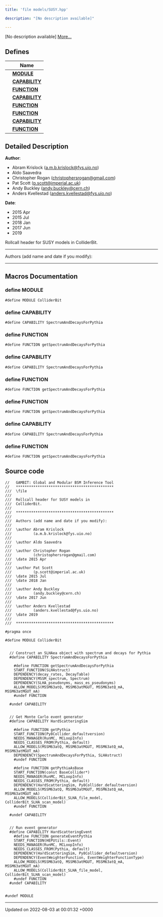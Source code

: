 ```yaml
---
title: 'file models/SUSY.hpp'

description: "[No description available]"

---
```







[No description available] [More...](#detailed-description)

## Defines

|                | Name           |
| -------------- | -------------- |
|  | **[MODULE](/documentation/code/main/files/susy_8hpp/#define-module)**  |
|  | **[CAPABILITY](/documentation/code/main/files/susy_8hpp/#define-capability)**  |
|  | **[FUNCTION](/documentation/code/main/files/susy_8hpp/#define-function)**  |
|  | **[CAPABILITY](/documentation/code/main/files/susy_8hpp/#define-capability)**  |
|  | **[FUNCTION](/documentation/code/main/files/susy_8hpp/#define-function)**  |
|  | **[FUNCTION](/documentation/code/main/files/susy_8hpp/#define-function)**  |
|  | **[CAPABILITY](/documentation/code/main/files/susy_8hpp/#define-capability)**  |
|  | **[FUNCTION](/documentation/code/main/files/susy_8hpp/#define-function)**  |

## Detailed Description


**Author**: 

  * Abram Krislock ([a.m.b.krislock@fys.uio.no](mailto:a.m.b.krislock@fys.uio.no))
  * Aldo Saavedra
  * Christopher Rogan ([christophersrogan@gmail.com](mailto:christophersrogan@gmail.com)) 
  * Pat Scott ([p.scott@imperial.ac.uk](mailto:p.scott@imperial.ac.uk)) 
  * Andy Buckley ([andy.buckley@cern.ch](mailto:andy.buckley@cern.ch)) 
  * Anders Kvellestad ([anders.kvellestad@fys.uio.no](mailto:anders.kvellestad@fys.uio.no)) 


**Date**: 

  * 2015 Apr
  * 2015 Jul 
  * 2018 Jan
  * 2017 Jun
  * 2019


Rollcall header for SUSY models in ColliderBit.



------------------

Authors (add name and date if you modify):



------------------




## Macros Documentation

### define MODULE

```
#define MODULE ColliderBit
```


### define CAPABILITY

```
#define CAPABILITY SpectrumAndDecaysForPythia
```


### define FUNCTION

```
#define FUNCTION getSpectrumAndDecaysForPythia
```


### define CAPABILITY

```
#define CAPABILITY SpectrumAndDecaysForPythia
```


### define FUNCTION

```
#define FUNCTION getSpectrumAndDecaysForPythia
```


### define FUNCTION

```
#define FUNCTION getSpectrumAndDecaysForPythia
```


### define CAPABILITY

```
#define CAPABILITY SpectrumAndDecaysForPythia
```


### define FUNCTION

```
#define FUNCTION getSpectrumAndDecaysForPythia
```


## Source code

```
//   GAMBIT: Global and Modular BSM Inference Tool
//   *********************************************
///  \file
///
///  Rollcall header for SUSY models in
///  ColliderBit.
///
///  *********************************************
///
///  Authors (add name and date if you modify):
///
///  \author Abram Krislock
///          (a.m.b.krislock@fys.uio.no)
///
///  \author Aldo Saavedra
///
///  \author Christopher Rogan
///          (christophersrogan@gmail.com)
///  \date 2015 Apr
///
///  \author Pat Scott
///          (p.scott@imperial.ac.uk)
///  \date 2015 Jul
///  \date 2018 Jan
///
///  \author Andy Buckley
///          (andy.buckley@cern.ch)
///  \date 2017 Jun
///
///  \author Anders Kvellestad
///          (anders.kvellestad@fys.uio.no)
///  \date 2019
///
///  *********************************************

#pragma once

#define MODULE ColliderBit


  // Construct an SLHAea object with spectrum and decays for Pythia
  #define CAPABILITY SpectrumAndDecaysForPythia

    #define FUNCTION getSpectrumAndDecaysForPythia
    START_FUNCTION(SLHAstruct)
    DEPENDENCY(decay_rates, DecayTable)
    DEPENDENCY(MSSM_spectrum, Spectrum)
    DEPENDENCY(SLHA_pseudonyms, mass_es_pseudonyms)
    ALLOW_MODELS(MSSM63atQ, MSSM63atMGUT, MSSM63atQ_mA, MSSM63atMGUT_mA)
    #undef FUNCTION

  #undef CAPABILITY


  // Get Monte Carlo event generator
  #define CAPABILITY HardScatteringSim

    #define FUNCTION getPythia
    START_FUNCTION(Py8Collider_defaultversion)
    NEEDS_MANAGER(RunMC, MCLoopInfo)
    NEEDS_CLASSES_FROM(Pythia, default)
    ALLOW_MODELS(MSSM63atQ, MSSM63atMGUT, MSSM63atQ_mA, MSSM63atMGUT_mA)
    DEPENDENCY(SpectrumAndDecaysForPythia, SLHAstruct)
    #undef FUNCTION

    #define FUNCTION getPythiaAsBase
    START_FUNCTION(const BaseCollider*)
    NEEDS_MANAGER(RunMC, MCLoopInfo)
    NEEDS_CLASSES_FROM(Pythia, default)
    DEPENDENCY(HardScatteringSim, Py8Collider_defaultversion)
    ALLOW_MODELS(MSSM63atQ, MSSM63atMGUT, MSSM63atQ_mA, MSSM63atMGUT_mA)
    ALLOW_MODELS(ColliderBit_SLHA_file_model, ColliderBit_SLHA_scan_model)
    #undef FUNCTION

  #undef CAPABILITY


  // Run event generator
  #define CAPABILITY HardScatteringEvent
    #define FUNCTION generateEventPythia
    START_FUNCTION(HEPUtils::Event)
    NEEDS_MANAGER(RunMC, MCLoopInfo)
    NEEDS_CLASSES_FROM(Pythia, default)
    DEPENDENCY(HardScatteringSim, Py8Collider_defaultversion)
    DEPENDENCY(EventWeighterFunction, EventWeighterFunctionType)
    ALLOW_MODELS(MSSM63atQ, MSSM63atMGUT, MSSM63atQ_mA, MSSM63atMGUT_mA)
    ALLOW_MODELS(ColliderBit_SLHA_file_model, ColliderBit_SLHA_scan_model)
    #undef FUNCTION
  #undef CAPABILITY


#undef MODULE
```


-------------------------------

Updated on 2022-08-03 at 00:01:32 +0000
